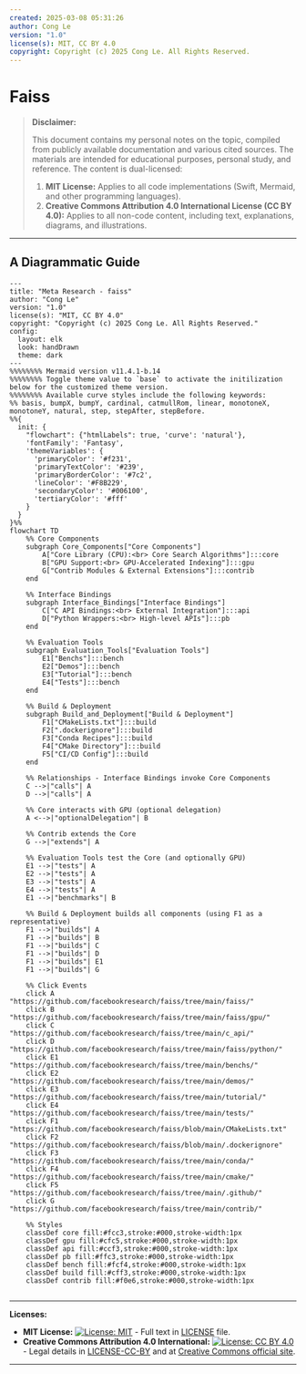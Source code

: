 ```yaml
---
created: 2025-03-08 05:31:26
author: Cong Le
version: "1.0"
license(s): MIT, CC BY 4.0
copyright: Copyright (c) 2025 Cong Le. All Rights Reserved.
---
```




# Faiss
> **Disclaimer:**
>
> This document contains my personal notes on the topic,
> compiled from publicly available documentation and various cited sources.
> The materials are intended for educational purposes, personal study, and reference.
> The content is dual-licensed:
> 1. **MIT License:** Applies to all code implementations (Swift, Mermaid, and other programming languages).
> 2. **Creative Commons Attribution 4.0 International License (CC BY 4.0):** Applies to all non-code content, including text, explanations, diagrams, and illustrations.
---


## A Diagrammatic Guide 


```mermaid
---
title: "Meta Research - faiss"
author: "Cong Le"
version: "1.0"
license(s): "MIT, CC BY 4.0"
copyright: "Copyright (c) 2025 Cong Le. All Rights Reserved."
config:
  layout: elk
  look: handDrawn
  theme: dark
---
%%%%%%%% Mermaid version v11.4.1-b.14
%%%%%%%% Toggle theme value to `base` to activate the initilization below for the customized theme version.
%%%%%%%% Available curve styles include the following keywords:
%% basis, bumpX, bumpY, cardinal, catmullRom, linear, monotoneX, monotoneY, natural, step, stepAfter, stepBefore.
%%{
  init: {
    "flowchart": {"htmlLabels": true, 'curve': 'natural'},
    'fontFamily': 'Fantasy',
    'themeVariables': {
      'primaryColor': '#f231',
      'primaryTextColor': '#239',
      'primaryBorderColor': '#7c2',
      'lineColor': '#F8B229',
      'secondaryColor': '#006100',
      'tertiaryColor': '#fff'
    }
  }
}%%
flowchart TD
    %% Core Components
    subgraph Core_Components["Core Components"]
        A["Core Library (CPU):<br> Core Search Algorithms"]:::core
        B["GPU Support:<br> GPU-Accelerated Indexing"]:::gpu
        G["Contrib Modules & External Extensions"]:::contrib
    end

    %% Interface Bindings
    subgraph Interface_Bindings["Interface Bindings"]
        C["C API Bindings:<br> External Integration"]:::api
        D["Python Wrappers:<br> High-level APIs"]:::pb
    end

    %% Evaluation Tools
    subgraph Evaluation_Tools["Evaluation Tools"]
        E1["Benchs"]:::bench
        E2["Demos"]:::bench
        E3["Tutorial"]:::bench
        E4["Tests"]:::bench
    end

    %% Build & Deployment
    subgraph Build_and_Deployment["Build & Deployment"]
        F1["CMakeLists.txt"]:::build
        F2[".dockerignore"]:::build
        F3["Conda Recipes"]:::build
        F4["CMake Directory"]:::build
        F5["CI/CD Config"]:::build
    end

    %% Relationships - Interface Bindings invoke Core Components
    C -->|"calls"| A
    D -->|"calls"| A

    %% Core interacts with GPU (optional delegation)
    A <-->|"optionalDelegation"| B

    %% Contrib extends the Core
    G -->|"extends"| A

    %% Evaluation Tools test the Core (and optionally GPU)
    E1 -->|"tests"| A
    E2 -->|"tests"| A
    E3 -->|"tests"| A
    E4 -->|"tests"| A
    E1 -->|"benchmarks"| B

    %% Build & Deployment builds all components (using F1 as a representative)
    F1 -->|"builds"| A
    F1 -->|"builds"| B
    F1 -->|"builds"| C
    F1 -->|"builds"| D
    F1 -->|"builds"| E1
    F1 -->|"builds"| G

    %% Click Events
    click A "https://github.com/facebookresearch/faiss/tree/main/faiss/"
    click B "https://github.com/facebookresearch/faiss/tree/main/faiss/gpu/"
    click C "https://github.com/facebookresearch/faiss/tree/main/c_api/"
    click D "https://github.com/facebookresearch/faiss/tree/main/faiss/python/"
    click E1 "https://github.com/facebookresearch/faiss/tree/main/benchs/"
    click E2 "https://github.com/facebookresearch/faiss/tree/main/demos/"
    click E3 "https://github.com/facebookresearch/faiss/tree/main/tutorial/"
    click E4 "https://github.com/facebookresearch/faiss/tree/main/tests/"
    click F1 "https://github.com/facebookresearch/faiss/blob/main/CMakeLists.txt"
    click F2 "https://github.com/facebookresearch/faiss/blob/main/.dockerignore"
    click F3 "https://github.com/facebookresearch/faiss/tree/main/conda/"
    click F4 "https://github.com/facebookresearch/faiss/tree/main/cmake/"
    click F5 "https://github.com/facebookresearch/faiss/tree/main/.github/"
    click G "https://github.com/facebookresearch/faiss/tree/main/contrib/"

    %% Styles
    classDef core fill:#fcc3,stroke:#000,stroke-width:1px
    classDef gpu fill:#cfc5,stroke:#000,stroke-width:1px
    classDef api fill:#ccf3,stroke:#000,stroke-width:1px
    classDef pb fill:#ffc3,stroke:#000,stroke-width:1px
    classDef bench fill:#fcf4,stroke:#000,stroke-width:1px
    classDef build fill:#cff3,stroke:#000,stroke-width:1px
    classDef contrib fill:#f0e6,stroke:#000,stroke-width:1px
    
```



---
**Licenses:**

- **MIT License:**  [![License: MIT](https://img.shields.io/badge/License-MIT-yellow.svg)](LICENSE) - Full text in [LICENSE](LICENSE) file.
- **Creative Commons Attribution 4.0 International:** [![License: CC BY 4.0](https://licensebuttons.net/l/by/4.0/88x31.png)](LICENSE-CC-BY) - Legal details in [LICENSE-CC-BY](LICENSE-CC-BY) and at [Creative Commons official site](http://creativecommons.org/licenses/by/4.0/).

---